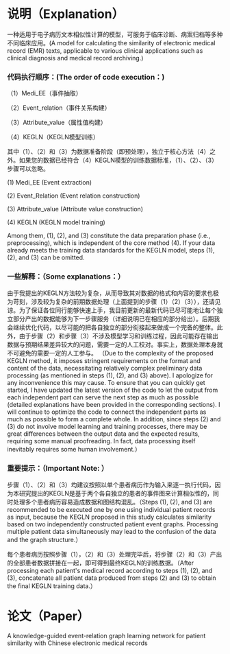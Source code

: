 # 说明（Explanation）

一种适用于电子病历文本相似性计算的模型，可服务于临床诊断、病案归档等多种不同临床应用。(A model for calculating the similarity of electronic medical record (EMR) texts, applicable to various clinical applications such as clinical diagnosis and medical record archiving.)
    
### 代码执行顺序：(The order of code execution：)
（1）Medi_EE（事件抽取）

（2）Event_relation（事件关系构建）

（3）Attribute_value（属性值构建）

（4）KEGLN（KEGLN模型训练）

其中（1）、（2）和（3）为数据准备阶段（即预处理），独立于核心方法（4）之外。如果您的数据已经符合（4）KEGLN模型的训练数据标准，（1）、（2）、（3）步骤可以忽略。

(1)  Medi_EE (Event extraction)

(2)  Event_Relation (Event relation construction)

(3)  Attribute_value (Attribute value construction)

(4)  KEGLN (KEGLN model training)

Among them, (1), (2), and (3) constitute the data preparation phase (i.e., preprocessing), which is independent of the core method (4). If your data already meets the training data standards for the KEGLN model, steps (1), (2), and (3) can be omitted.

### 一些解释：（Some explanations：）
由于我提出的KEGLN方法较为复杂，从而导致其对数据的格式和内容的要求也极为苛刻，涉及较为复杂的前期数据处理（上面提到的步骤（1）（2）（3）），还请见谅。为了保证各位同行能够快速上手，我目前更新的最新代码已尽可能地让每个独立部分产出的数据能够为下一步骤服务（详细说明已在相应的部分给出）。后期我会继续优化代码，以尽可能的把各自独立的部分衔接起来做成一个完备的整体。此外，由于步骤（2）和步骤（3）不涉及模型学习和训练过程，因此可能存在输出数据与预期结果差异较大的问题，需要一定的人工校对。事实上，数据处理本身就不可避免的需要一定的人工参与。
（Due to the complexity of the proposed KEGLN method, it imposes stringent requirements on the format and content of the data, necessitating relatively complex preliminary data processing (as mentioned in steps (1), (2), and (3) above). I apologize for any inconvenience this may cause. To ensure that you can quickly get started, I have updated the latest version of the code to let the output from each independent part can serve the next step as much as possible (detailed explanations have been provided in the corresponding sections). I will continue to optimize the code to connect the independent parts as much as possible to form a complete whole. In addition, since steps (2) and (3) do not involve model learning and training processes, there may be great differences between the output data and the expected results, requiring some manual proofreading. In fact, data processing itself inevitably requires some human involvement.）

### 重要提示：（Important Note: ）
步骤（1）、（2）和（3）均建议按照以单个患者病历作为输入来逐一执行代码，因为本研究提出的KEGLN是基于两个各自独立的患者的事件图来计算相似性的，同时处理多个患者病历容易造成数据和图结构混乱。（Steps (1), (2), and (3) are recommended to be executed one by one using individual patient records as input, because the KEGLN proposed in this study calculates similarity based on two independently constructed patient event graphs. Processing multiple patient data simultaneously may lead to the confusion of the data and the graph structure.）

每个患者病历按照步骤（1），（2）和（3）处理完毕后，将步骤（2）和（3）产出的全部患者数据拼接在一起，即可得到最终KEGLN的训练数据。（After processing each patient's medical record according to steps (1), (2), and (3), concatenate all patient data produced from steps (2) and (3) to obtain the final KEGLN training data.）


# 论文（Paper）
A knowledge-guided event-relation graph learning network for patient similarity with Chinese electronic medical records
